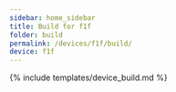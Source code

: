 ```yaml
---
sidebar: home_sidebar
title: Build for f1f
folder: build
permalink: /devices/f1f/build/
device: f1f
---
```

{% include templates/device_build.md %}
